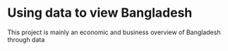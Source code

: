 # Using data to view Bangladesh

This project is mainly an economic and business overview of Bangladesh through data